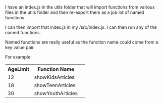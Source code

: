 I have an index.js in the utils folder that will import functions from various files in the utils folder and then re-export them as a job lot of named functions.

I can then import that index.js in my /src/index.js.  I can then run any of the named functions.

Named functions are really useful as the function name could come from a key value pair. 

For example:
<table>
<th>AgeLimit</th><th>Function Name</th>
  <tr><td>12</td><td>showKidsArticles<td><tr>
  <tr><td>18</td><td>showTeenArticles<td><tr>
  <tr><td>30</td><td>showYouthArticles<td><tr>
</table>


